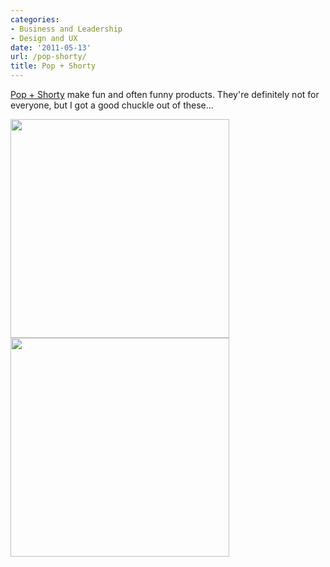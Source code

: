```yaml
---
categories:
- Business and Leadership
- Design and UX
date: '2011-05-13'
url: /pop-shorty/
title: Pop + Shorty
---
```


<a href="http://www.popandshorty.bigcartel.com/">Pop + Shorty</a> make fun and often funny products. They're definitely not for everyone, but I got a good chuckle out of these...

<img src="https://gomakethings.com/wp-content/uploads/2011/05/Expecting-easy.jpg" alt="" title="Expecting-easy" width="350" height="350" class="aligncenter size-medium wp-image-573" />

<img src="https://gomakethings.com/wp-content/uploads/2011/05/Good_luck.jpg" alt="" title="Good_luck" width="350" height="350" class="aligncenter size-medium wp-image-574" />
